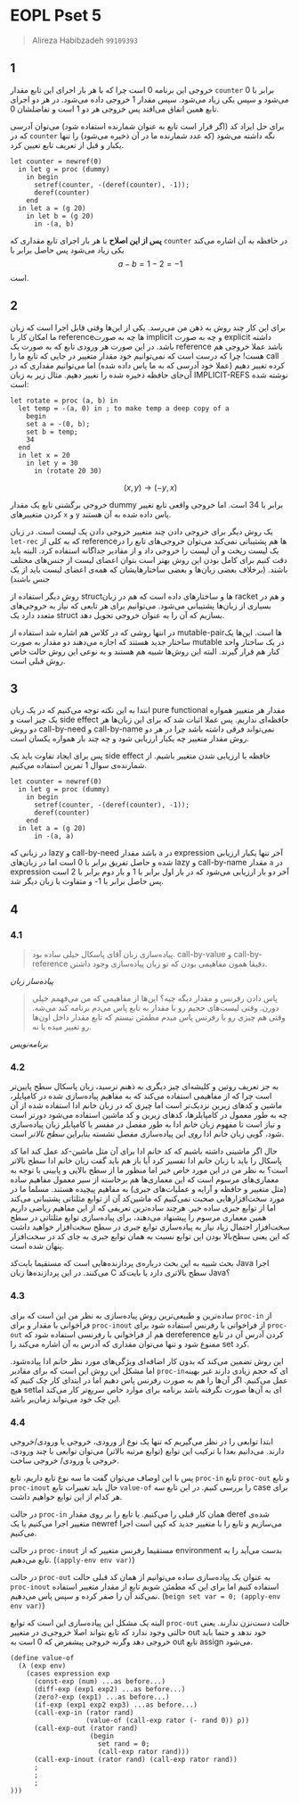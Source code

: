 # EOPL Pset 5
> Alireza Habibzadeh `99109393`

## 1
خروجی این برنامه 0 است چرا که با هر بار اجرای این تابع مقدار ‍`counter` برابر با 0 می‌شود و سپس یکی زیاد می‌شود. سپس مقدار 1 خروجی داده می‌شود.
در هر دو اجرای تابع همین اتفاق می‌افتد پس خروجی هر دو 1 است و تفاضلشان 0.

برای حل ایراد کد (اگر قرار است تابع به عنوان شمارنده استفاده شود) می‌توان آدرسی که در `counter` نگه داشته می‌شود (که عدد شمارنده ما در آن ذخیره می‌شود) را
تنها یکبار و قبل از تعریف تابع تعیین کرد.

```racket
let counter = newref(0)
  in let g = proc (dummy)
    in begin
      setref(counter, -(deref(counter), -1));
      deref(counter)
    end
  in let a = (g 20)
    in let b = (g 20)
      in -(a, b)
```


**پس از این اصلاح** با هر بار اجرای تابع مقداری که `counter` در حافظه به آن اشاره می‌کند یکی زیاد می‌شود پس حاصل برابر با
$$ a - b = 1 - 2 = -1 $$
است.


## 2

برای این کار چند روش به ذهن من می‌رسد. یکی از این‌ها وقتی قابل اجرا است که زبان ما امکان کار با referenceها چه به صورت implicit و چه به صورت explicit داشته باشد. در این صورت هر ورودی تابع که به صورت یک reference باشد عملا خروجی هم هست! چرا که درست است که نمی‌توانیم خود مقدار متغییر در جایی که تابع ما را call کرده تغییر دهیم (عملا خود آدرسی که به ما پاس داده شده) اما می‌توانیم مقداری که در آن‌جای حافظه ذخیره شده را تغییر دهیم. مثال زیر به زبان IMPLICIT-REFS نوشته شده است:

```racket
let rotate = proc (a, b) in 
  let temp = -(a, 0) in ; to make temp a deep copy of a
    begin
    set a = -(0, b);
    set b = temp;
    34
  end
  in let x = 20
    in let y = 30
      in (rotate 20 30)
```

$$ (x, y) \to (-y, x) $$

خروجی برگشتی تابع یک مقدار dummy برابر با 34 است. اما خروجی واقعی تابع تغییر کردن متغییرهای `x` و ‍`y` پاس داده شده به آن هستند.

یک روش دیگر برای خروجی دادن چند متغییر خروجی دادن یک لیست است. در زبان `let-rec` که به کلی از referenceها هم پشتیبانی نمی‌کند می‌توان خروجی‌های تابع را در یک لیست ریخت و آن لیست را خروجی داد و از مقادیر جداگانه استفاده کرد. البته باید دقت کنیم برای کامل بودن این روش بهتر است بتوان اعضای لیست از جنس‌های مختلف باشند. (برخلاف بعضی زبان‌ها و بعضی ساختارهایشان که همه‌ی اعضای لیست باید از یک جنس باشند)

روش دیگر استفاده از structها و ساختارهای داده است که هم در زبان racket و هم در بسیاری از زبان‌ها پشتیبانی می‌شود. می‌توانیم برای هر تابعی که نیاز به خروجی‌های متعدد دارد یک struct بسازیم که آن را به عنوان خروجی تحویل دهد.

در انتها روشی که در کلاس هم اشاره شد استفاده از mutable-pairها است. این‌ها یک ساختار جدید هستند که اجازه می‌دهند دو مقدار به صورت mutable در یک ساختار واحد کنار هم قرار گیرند.
البته این روش‌ها شبیه هم هستند و به نوعی این روش حالت خاص روش قبلی است.

## 3

ابتدا به این نکته توجه می‌کنیم که در یک زبان pure functional مقدار هر متغییر همواره یک چیز است و side effect حافظه‌ای نداریم. پس عملا اثبات شد که برای این زبان‌ها هر دو روش call-by-need و call-by-name نمی‌تواند فرقی داشته باشد چرا در هر دو روش مقدار متغییر چه یکبار ارزیابی شود و چه چند بار همواره یکسان است. 

پس برای ایجاد تفاوت باید یک side effect حافظه با ارزیابی شدن متغییر باشیم. از شمارنده‌ی سوال 1 تمرین استفاده می‌کنیم.

```racket
let counter = newref(0)
  in let g = proc (dummy)
    in begin
      setref(counter, -(deref(counter), -1));
      deref(counter)
    end
  in let a = (g 20)
      in -(a, a)
```

در زبانی که lazy و call-by-need باشد مقدار `a` در expression آخر تنها یکبار ارزیابی شده و حاصل تفریق برابر با 0 است اما در زبان‌های lazy و call-by-name
مقدار `a` در expression آخر دو بار ارزیابی می‌شود که در بار اول برابر با 1 و بار دوم برابر با 2 است پس حاصل برابر با 1- و متفاوت با زبان دیگر شد.

## 4

### 4.1

> پیاده‌سازی زبان آقای پاسکال خیلی ساده بود. call-by-value و call-by-reference دقیقا همون مفاهیمی بودن که تو زبان پیاده‌سازی وجود داشتن.

*پیاده‌ساز زبان*

> پاس دادن رفرنس و مقدار دیگه چیه؟ این‌ها از مفاهیمی که من می‌فهمم خیلی دورن. وقتی لیست‌های حجیم رو با مقدار به تابع پاس می‌دم برنامه کند می‌شه. وقتی هم چیزی رو با رفرنس پاس میدم مطمئن نیستم که تابع مقدار داخل اون‌ها رو تغییر میده یا نه. 

*برنامه‌نویس*

### 4.2
به جز تعریف روتین و کلیشه‌ای چیز دیگری به ذهنم نرسید، زبان پاسکال سطح پایین‌تر است چرا که از مفاهیمی استفاده می‌کند که به مفاهیم پیاده‌سازی شده در کامپایلر، ماشین و کدهای زیرین نزدیک‌تر است اما چیزی که در زبان خانم ادا استفاده شده از آن چه به طور معمول در کامپایلرها، کدهای زیرین و کد ماشین استفاده می‌شود دورتر است و نیاز است تا مفهوم زبان خانم ادا به طور مفصل در مفسر یا کامپایلر زبان پیاده‌سازی شود، گویی زبان خانم ادا *روی* این پیاده‌سازی مفصل نشسته بنابراین *سطح بالاتر* است.

حال اگر ماشینی داشته باشیم که کد خانم ادا برای آن مثل ماشین-کد عمل کند اما کد پاسکال را باید با زبان خانم ادا تفسیر کرد آیا باز هم باید گفت زبان خانم ادا سطح بالاتر است؟ به نظر من در این مورد خاص خیر اما منظور ما از سطح بالایی و پایینی با توجه به معماری‌های مرسوم است که این معماری‌ها هم برخاسته از سیر معمول مفاهیم ساده (مثل متغییر و حافظه و آرایه و عملیات‌های جبری) به مفاهیم پیچیده هستند. مسلما ما در مورد سخت‌افزارهایی صحبت نمی‌کنیم که ماشین‌کد آن از توابع مثلثاتی پشتیبانی می‌کند اما از توابع جبری ساده خیر. هرچند ساده‌ترین تعریفی که از این مفاهیم ریاضی داریم همین معماری مرسوم را پیشنهاد می‌دهند، برای پیاده‌سازی توابع مثلثاتی در سطح سخت‌افزار احتمال زیاد نیاز به پیاده‌سازی توابع جبری در سطح سخت‌افزار خواهید داشت که این یعنی سطح‌بالا بودن این توابع نسبت به همان توابع جبری به جای کد در سخت‌افزار پنهان شده است.

بحث شبیه به این بحث درباره‌ی پردازنده‌هایی است که مستقیما بایت‌کد Java اجرا می‌کنند. در این پردازنده‌ها زبان C سطح بالاتری دارد یا بایت‌کد Java؟

### 4.3
ساده‌ترین و طبیعی‌ترین روش پیاده‌سازی به نظر من این است که برای ‍`proc-in` از فراخوانی با مقدار و برای ‍`proc-inout` از فراخوانی با رفرنس استفاده شود برای ‍`proc-out` هم از فراخوانی با رفرنسی استفاده شود که dereference کردن آدرس آن در تابع ممنوع شود و تنها می‌توان مقداری که آدرس به آن اشاره می‌کند را set کرد. 

این روش تضمین می‌کند که بدون کار اضافه‌ای ویژگی‌های مورد نظر خانم ادا پیاده‌شود. اما مشکل این روش این است که برای مقادیر `proc-in`ای که حجم زیادی دارند غیر بهینه عمل می‌کنیم. اگر آن‌ها را هم به صورت رفرنس پاس دهیم اما در ابتدای کار چک کنیم که هیچ setای به آن‌ها صورت نگرفته باشد برنامه برای موارد خاص سریع‌تر کار می‌کند اما این چک خود می‌تواند زمان‌بر باشد.  

### 4.4
ابتدا توابعی را در نظر می‌گیریم که تنها یک نوع از ورودی، خروجی یا ورودی/خروجی دارند. می‌دانیم بعدا با ترکیب این توابع (توابع مرتبه بالاتر) می‌توان توابعی با چند ورودی، خروجی یا ورودی/ خروجی ساخت. 

پس با این اوصاف می‌توان گفت ما سه نوع تابع داریم، تابع `proc-in` تابع ‍`proc-out` و تابع `proc-inout` حال باید تغییرات تابع `value-of` را بررسی کنیم. در این تابع سه case برای هر کدام از این توابع خواهیم داشت.

در حالت `proc-in` همان کار قبلی را می‌کنیم. یا تابع را بر روی مقدار deref شده‌ی متغییر اجرا می‌کنیم یا یک newref می‌سازیم و تابع را با متغییر جدید که کپی است اجرا می‌کنیم.

در حالت `proc-inout` مستقیما رفرنس متغییر که از environment بدست می‌آید را به تابع می‌دهیم. (`(apply-env env var)`)

در حالت `proc-out` به عنوان یک پیاده‌سازی ساده می‌توانیم از همان کد قبلی حالت `proc-inout` استفاده کنیم اما برای این که مطمئن شویم تابع از مقدار متغییر استفاده نمی‌کند آن را صفر کرده و سپس پاس می‌دهیم.
(‍‍`beign set var = 0; (apply-env env var)`)

البته یک مشکل این پیاده‌سازی این است که توابع `proc-out` حالت دست‌نزن ندارند. یعنی حالتی وجود ندارد که تابع بتواند اصلا خروجی‌ی در متغییر out خود ندهد و حتما باید خروجی دهد وگرنه خروجی پیشفرض که 0 است به out تابع assign می‌شود.

```racket
(define value-of
  (λ (exp env)
    (cases expression exp
      (const-exp (num) ...as before...)
      (diff-exp (exp1 exp2) ...as before...)
      (zero?-exp (exp1) ...as before...)
      (if-exp (exp1 exp2 exp3) ...as before...)
      (call-exp-in (rator rand)
                   (value-of (call-exp rator (- rand 0)) ρ))
      (call-exp-out (rator rand)
                    (begin
                      set rand = 0;
                      (call-exp rator rand)))
      (call-exp-inout (rator rand) (call-exp rator rand))
      ;
      ;
      ;
)))
```
